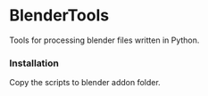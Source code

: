 # BlenderTools

Tools for processing blender files written in Python.

### Installation

Copy the scripts to blender addon folder.